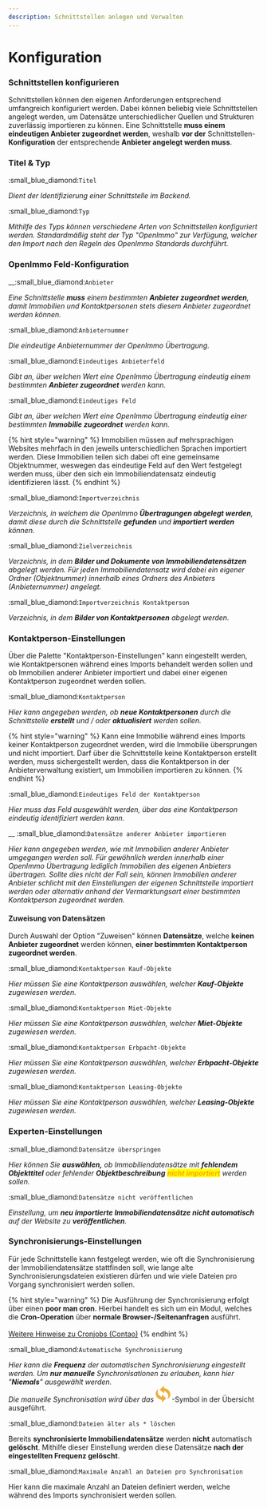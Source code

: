 ```yaml
---
description: Schnittstellen anlegen und Verwalten
---
```


# Konfiguration

### Schnittstellen konfigurieren

Schnittstellen können den eigenen Anforderungen entsprechend umfangreich konfiguriert werden. Dabei können beliebig viele Schnittstellen angelegt werden, um Datensätze unterschiedlicher Quellen und Strukturen zuverlässig importieren zu können. Eine Schnittstelle **muss einem eindeutigen Anbieter zugeordnet werden**, weshalb **vor der** Schnittstellen-**Konfiguration** der entsprechende **Anbieter angelegt werden muss**.

### Titel & Typ

:small\_blue\_diamond:`Titel`

_Dient der Identifizierung einer Schnittstelle im Backend._

:small\_blue\_diamond:`Typ`

_Mithilfe des Typs können verschiedene Arten von Schnittstellen konfiguriert werden. Standardmäßig steht der Typ "OpenImmo" zur Verfügung, welcher den Import nach den Regeln des OpenImmo Standards durchführt._

### OpenImmo Feld-Konfiguration

__:small\_blue\_diamond:`Anbieter`

_Eine Schnittstelle **muss** einem bestimmten **Anbieter zugeordnet werden**, damit Immobilien und Kontaktpersonen stets diesem Anbieter zugeordnet werden können._

:small\_blue\_diamond:`Anbieternummer`

_Die eindeutige Anbieternummer der OpenImmo Übertragung._

:small\_blue\_diamond:`Eindeutiges Anbieterfeld`

_Gibt an, über welchen Wert eine OpenImmo Übertragung eindeutig einem bestimmten **Anbieter zugeordnet** werden kann._

:small\_blue\_diamond:`Eindeutiges Feld`

_Gibt an, über welchen Wert eine OpenImmo Übertragung eindeutig einer bestimmten **Immobilie zugeordnet** werden kann._

{% hint style="warning" %}
Immobilien müssen auf mehrsprachigen Websites mehrfach in den jeweils unterschiedlichen Sprachen importiert werden. Diese Immobilien teilen sich dabei oft eine gemeinsame Objektnummer, weswegen das eindeutige Feld auf den Wert festgelegt werden muss, über den sich ein Immobiliendatensatz eindeutig identifizieren lässt.
{% endhint %}

:small\_blue\_diamond:`Importverzeichnis`

_Verzeichnis, in welchem die OpenImmo **Übertragungen abgelegt werden**, damit diese durch die Schnittstelle **gefunden** und **importiert werden** können._

:small\_blue\_diamond:`Zielverzeichnis`

_Verzeichnis, in dem **Bilder und Dokumente von Immobiliendatensätzen** abgelegt werden. Für jeden Immobiliendatensatz wird dabei ein eigener Ordner (Objektnummer) innerhalb eines Ordners des Anbieters (Anbieternummer) angelegt._

:small\_blue\_diamond:`Importverzeichnis Kontaktperson`

_Verzeichnis, in dem **Bilder von Kontaktpersonen** abgelegt werden._

### Kontaktperson-Einstellungen

Über die Palette "Kontaktperson-Einstellungen" kann eingestellt werden, wie Kontaktpersonen während eines Imports behandelt werden sollen und ob Immobilien anderer Anbieter importiert und dabei einer eigenen Kontaktperson zugeordnet werden sollen.

:small\_blue\_diamond:`Kontaktperson`

_Hier kann angegeben werden, ob **neue Kontaktpersonen** durch die Schnittstelle **erstellt** und / oder **aktualisiert** werden sollen._

{% hint style="warning" %}
Kann eine Immobilie während eines Imports keiner Kontaktperson zugeordnet werden, wird die Immobilie übersprungen und nicht importiert. Darf über die Schnittstelle keine Kontaktperson erstellt werden, muss sichergestellt werden, dass die Kontaktperson in der Anbieterverwaltung existiert, um Immobilien importieren zu können.
{% endhint %}

:small\_blue\_diamond:`Eindeutiges Feld der Kontaktperson`

_Hier muss das Feld ausgewählt werden, über das eine Kontaktperson eindeutig identifiziert werden kann._

&#x20;__ :small\_blue\_diamond:`Datensätze anderer Anbieter importieren`

_Hier kann angegeben werden, wie mit Immobilien anderer Anbieter umgegangen werden soll. Für gewöhnlich werden innerhalb einer OpenImmo Übertragung lediglich Immobilien des eigenen Anbieters übertragen. Sollte dies nicht der Fall sein, können Immobilien anderer Anbieter schlicht mit den Einstellungen der eigenen Schnittstelle importiert werden oder alternativ anhand der Vermarktungsart einer bestimmten Kontaktperson zugeordnet werden._

#### Zuweisung von Datensätzen

Durch Auswahl der Option "Zuweisen" können **Datensätze**, welche **keinen Anbieter zugeordnet** werden können, **einer bestimmten Kontaktperson zugeordnet werden**.

:small\_blue\_diamond:`Kontaktperson Kauf-Objekte`

_Hier müssen Sie eine Kontaktperson auswählen, welcher **Kauf-Objekte** zugewiesen werden._

:small\_blue\_diamond:`Kontaktperson Miet-Objekte`

_Hier müssen Sie eine Kontaktperson auswählen, welcher **Miet-Objekte** zugewiesen werden._

:small\_blue\_diamond:`Kontaktperson Erbpacht-Objekte`

_Hier müssen Sie eine Kontaktperson auswählen, welcher **Erbpacht-Objekte** zugewiesen werden._

:small\_blue\_diamond:`Kontaktperson Leasing-Objekte`

_Hier müssen Sie eine Kontaktperson auswählen, welcher **Leasing-Objekte** zugewiesen werden._

### Experten-Einstellungen

:small\_blue\_diamond:`Datensätze überspringen`

_Hier können Sie **auswählen,** ob Immobiliendatensätze mit **fehlendem Objekttitel** oder fehlender **Objektbeschreibung**  <mark style="color:orange;">**nicht importiert**</mark> werden sollen._

:small\_blue\_diamond:`Datensätze nicht veröffentlichen`

_Einstellung, um **neu importierte Immobiliendatensätze nicht automatisch** auf der Website zu **veröffentlichen**._

### Synchronisierungs-Einstellungen

Für jede Schnittstelle kann festgelegt werden, wie oft die Synchronisierung der Immobiliendatensätze stattfinden soll, wie lange alte Synchronisierungsdateien existieren dürfen und wie viele Dateien pro Vorgang synchronisiert werden sollen.

{% hint style="warning" %}
Die Ausführung der Synchronisierung erfolgt über einen **poor man cron**. Hierbei handelt es sich um ein Modul, welches die **Cron-Operation** über **normale Browser-/Seitenanfragen** ausführt.\
\
[Weitere Hinweise zu Cronjobs (Contao)](https://docs.contao.org/manual/de/system/einstellungen/#cronjob-einstellungen)
{% endhint %}

:small\_blue\_diamond:`Automatische Synchronisierung`

_Hier kann die **Frequenz** der automatischen Synchronisierung eingestellt werden. Um **nur manuelle** Synchronisationen zu erlauben, kann hier "**Niemals**" ausgewählt werden._\
_Die manuelle Synchronisation wird über das_ ![](../../../.gitbook/assets/sync.svg)-Symbol in der Übersicht ausgeführt.

:small\_blue\_diamond:`Dateien älter als * löschen`

Bereits **synchronisierte Immobiliendatensätze** werden **nicht** automatisch **gelöscht**. Mithilfe dieser Einstellung werden diese Datensätze **nach der eingestellten Frequenz gelöscht**.

:small\_blue\_diamond:`Maximale Anzahl an Dateien pro Synchronisation`

Hier kann die maximale Anzahl an Dateien definiert werden, welche während des Imports synchronisiert werden sollen.
